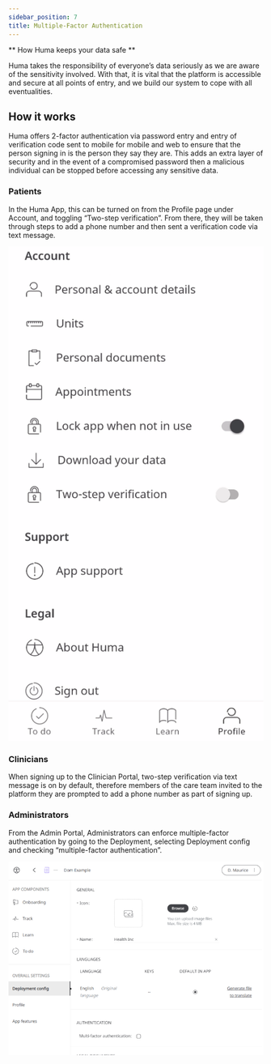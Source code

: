 ```yaml
---
sidebar_position: 7
title: Multiple-Factor Authentication
---
```


** How Huma keeps your data safe **

Huma takes the responsibility of everyone’s data seriously as we are aware of the sensitivity involved. With that, it is vital that the platform is accessible and secure at all points of entry, and we build our system to cope with all eventualities.

## How it works

Huma offers 2-factor authentication via password entry and entry of verification code sent to mobile for mobile and web to ensure that the person signing in is the person they say they are. This adds an extra layer of security and in the event of a compromised password then a malicious individual can be stopped before accessing any sensitive data.

### Patients

In the Huma App, this can be turned on from the Profile page under Account, and toggling “Two-step verification”. From there, they will be taken through steps to add a phone number and then sent a verification code via text message. 

![Two factor authentication in the Huma App](./assets/two-factor-authentication.png)

### Clinicians 

When signing up to the Clinician Portal, two-step verification via text message is on by default, therefore members of the care team invited to the platform they are prompted to add a phone number as part of signing up.

### Administrators

From the Admin Portal, Administrators can enforce multiple-factor authentication by going to the Deployment, selecting Deployment config and checking “multiple-factor authentication”.

![Select multiple factor authentication in Admin Portal](./assets/ap-mfa-toggle.png)